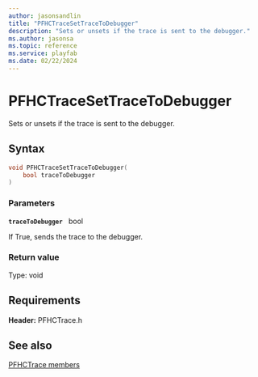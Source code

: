 ```yaml
---
author: jasonsandlin
title: "PFHCTraceSetTraceToDebugger"
description: "Sets or unsets if the trace is sent to the debugger."
ms.author: jasonsa
ms.topic: reference
ms.service: playfab
ms.date: 02/22/2024
---
```


# PFHCTraceSetTraceToDebugger  

Sets or unsets if the trace is sent to the debugger.  

## Syntax  
  
```cpp
void PFHCTraceSetTraceToDebugger(  
    bool traceToDebugger  
)  
```  
  
### Parameters  
  
**`traceToDebugger`** &nbsp; bool  
  
If True, sends the trace to the debugger.  
  
  
### Return value
Type: void
  

  
  
## Requirements  
  
**Header:** PFHCTrace.h
  
## See also  
[PFHCTrace members](../pfhctrace_members.md)  

  
  
